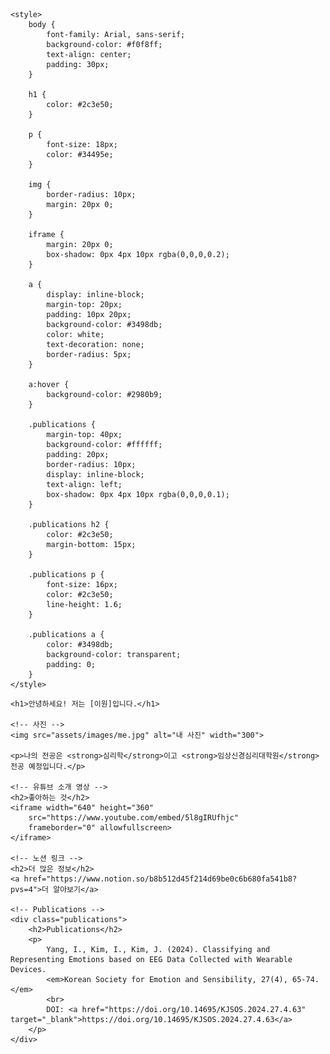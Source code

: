 <!DOCTYPE html>
<html>
<head>
    <meta charset="UTF-8">
    <title>캡스톤디자인 웹페이지 만들기</title>

    <style>
        body {
            font-family: Arial, sans-serif;
            background-color: #f0f8ff;
            text-align: center;
            padding: 30px;
        }

        h1 {
            color: #2c3e50;
        }

        p {
            font-size: 18px;
            color: #34495e;
        }

        img {
            border-radius: 10px;
            margin: 20px 0;
        }

        iframe {
            margin: 20px 0;
            box-shadow: 0px 4px 10px rgba(0,0,0,0.2);
        }

        a {
            display: inline-block;
            margin-top: 20px;
            padding: 10px 20px;
            background-color: #3498db;
            color: white;
            text-decoration: none;
            border-radius: 5px;
        }

        a:hover {
            background-color: #2980b9;
        }

        .publications {
            margin-top: 40px;
            background-color: #ffffff;
            padding: 20px;
            border-radius: 10px;
            display: inline-block;
            text-align: left;
            box-shadow: 0px 4px 10px rgba(0,0,0,0.1);
        }

        .publications h2 {
            color: #2c3e50;
            margin-bottom: 15px;
        }

        .publications p {
            font-size: 16px;
            color: #2c3e50;
            line-height: 1.6;
        }

        .publications a {
            color: #3498db;
            background-color: transparent;
            padding: 0;
        }
    </style>

</head>
<body>

    <h1>안녕하세요! 저는 [이원]입니다.</h1>

    <!-- 사진 -->
    <img src="assets/images/me.jpg" alt="내 사진" width="300">

    <p>나의 전공은 <strong>심리학</strong>이고 <strong>임상신경심리대학원</strong> 전공 예정입니다.</p>
    
    <!-- 유튜브 소개 영상 -->
    <h2>좋아하는 것</h2>
    <iframe width="640" height="360" 
        src="https://www.youtube.com/embed/5l8gIRUfhjc" 
        frameborder="0" allowfullscreen>
    </iframe>

    <!-- 노션 링크 -->
    <h2>더 많은 정보</h2>
    <a href="https://www.notion.so/b8b512d45f214d69be0c6b680fa541b8?pvs=4">더 알아보기</a>

    <!-- Publications -->
    <div class="publications">
        <h2>Publications</h2>
        <p>
            Yang, I., Kim, I., Kim, J. (2024). Classifying and Representing Emotions based on EEG Data Collected with Wearable Devices. 
            <em>Korean Society for Emotion and Sensibility, 27(4), 65-74.</em> 
            <br>
            DOI: <a href="https://doi.org/10.14695/KJSOS.2024.27.4.63" target="_blank">https://doi.org/10.14695/KJSOS.2024.27.4.63</a>
        </p>
    </div>

</body>
</html>
